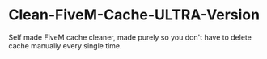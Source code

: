 # Clean-FiveM-Cache-ULTRA-Version
Self made FiveM cache cleaner, made purely so you don't have to delete cache manually every single time.
